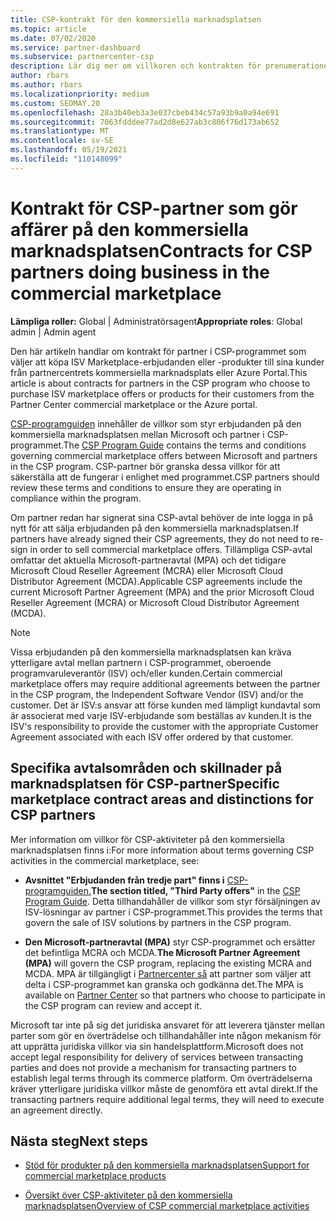 ```yaml
---
title: CSP-kontrakt för den kommersiella marknadsplatsen
ms.topic: article
ms.date: 07/02/2020
ms.service: partner-dashboard
ms.subservice: partnercenter-csp
description: Lär dig mer om villkoren och kontrakten för prenumerationer på ISV-produkter från tredje part som köpts av CSP-partner på den kommersiella marknadsplatsen.
author: rbars
ms.author: rbars
ms.localizationpriority: medium
ms.custom: SEOMAY.20
ms.openlocfilehash: 28a3b40eb3a3e037cbeb434c57a93b9a0a94e691
ms.sourcegitcommit: 7063fdddee77ad2d8e627ab3c806f76d173ab652
ms.translationtype: MT
ms.contentlocale: sv-SE
ms.lasthandoff: 05/19/2021
ms.locfileid: "110148099"
---
```

# <a name="contracts-for-csp-partners-doing-business-in-the-commercial-marketplace"></a><span data-ttu-id="30693-103">Kontrakt för CSP-partner som gör affärer på den kommersiella marknadsplatsen</span><span class="sxs-lookup"><span data-stu-id="30693-103">Contracts for CSP partners doing business in the commercial marketplace</span></span>


<span data-ttu-id="30693-104">**Lämpliga roller:** Global | Administratörsagent</span><span class="sxs-lookup"><span data-stu-id="30693-104">**Appropriate roles**: Global admin | Admin agent</span></span>

<span data-ttu-id="30693-105">Den här artikeln handlar om kontrakt för partner i CSP-programmet som väljer att köpa ISV Marketplace-erbjudanden eller -produkter till sina kunder från partnercentrets kommersiella marknadsplats eller Azure Portal.</span><span class="sxs-lookup"><span data-stu-id="30693-105">This article is about contracts for partners in the CSP program who choose to purchase ISV marketplace offers or products for their customers from the Partner Center commercial marketplace or the Azure portal.</span></span>

<span data-ttu-id="30693-106">[CSP-programguiden](https://go.microsoft.com/fwlink/p/?LinkId=617100) innehåller de villkor som styr erbjudanden på den kommersiella marknadsplatsen mellan Microsoft och partner i CSP-programmet.</span><span class="sxs-lookup"><span data-stu-id="30693-106">The [CSP Program Guide](https://go.microsoft.com/fwlink/p/?LinkId=617100) contains the terms and conditions governing commercial marketplace offers between Microsoft and partners in the CSP program.</span></span> <span data-ttu-id="30693-107">CSP-partner bör granska dessa villkor för att säkerställa att de fungerar i enlighet med programmet.</span><span class="sxs-lookup"><span data-stu-id="30693-107">CSP partners should review these terms and conditions to ensure they are operating in compliance within the program.</span></span>  

<span data-ttu-id="30693-108">Om partner redan har signerat sina CSP-avtal behöver de inte logga in på nytt för att sälja erbjudanden på den kommersiella marknadsplatsen.</span><span class="sxs-lookup"><span data-stu-id="30693-108">If partners have already signed their CSP agreements, they do not need to re-sign in order to sell commercial marketplace offers.</span></span> <span data-ttu-id="30693-109">Tillämpliga CSP-avtal omfattar det aktuella Microsoft-partneravtal (MPA) och det tidigare Microsoft Cloud Reseller Agreement (MCRA) eller Microsoft Cloud Distributor Agreement (MCDA).</span><span class="sxs-lookup"><span data-stu-id="30693-109">Applicable CSP agreements include the current Microsoft Partner Agreement (MPA) and the prior Microsoft Cloud Reseller Agreement (MCRA) or Microsoft Cloud Distributor Agreement (MCDA).</span></span>

>[!NOTE]
> <span data-ttu-id="30693-110">Vissa erbjudanden på den kommersiella marknadsplatsen kan kräva ytterligare avtal mellan partnern i CSP-programmet, oberoende programvaruleverantör (ISV) och/eller kunden.</span><span class="sxs-lookup"><span data-stu-id="30693-110">Certain commercial marketplace offers may require additional agreements between the partner in the CSP program, the Independent Software Vendor (ISV) and/or the customer.</span></span> <span data-ttu-id="30693-111">Det är ISV:s ansvar att förse kunden med lämpligt kundavtal som är associerat med varje ISV-erbjudande som beställas av kunden.</span><span class="sxs-lookup"><span data-stu-id="30693-111">It is the ISV's responsibility to provide the customer with the appropriate Customer Agreement associated with each ISV offer ordered by that customer.</span></span>

## <a name="specific-marketplace-contract-areas-and-distinctions-for-csp-partners"></a><span data-ttu-id="30693-112">Specifika avtalsområden och skillnader på marknadsplatsen för CSP-partner</span><span class="sxs-lookup"><span data-stu-id="30693-112">Specific marketplace contract areas and distinctions for CSP partners</span></span>

<span data-ttu-id="30693-113">Mer information om villkor för CSP-aktiviteter på den kommersiella marknadsplatsen finns i:</span><span class="sxs-lookup"><span data-stu-id="30693-113">For more information about terms governing CSP activities in the commercial marketplace, see:</span></span>

- <span data-ttu-id="30693-114">**Avsnittet "Erbjudanden från tredje part" finns i** [CSP-programguiden.](https://go.microsoft.com/fwlink/p/?LinkId=617100)</span><span class="sxs-lookup"><span data-stu-id="30693-114">**The section titled, "Third Party offers"** in the [CSP Program Guide](https://go.microsoft.com/fwlink/p/?LinkId=617100).</span></span> <span data-ttu-id="30693-115">Detta tillhandahåller de villkor som styr försäljningen av ISV-lösningar av partner i CSP-programmet.</span><span class="sxs-lookup"><span data-stu-id="30693-115">This provides the terms that govern the sale of ISV solutions by partners in the CSP program.</span></span>

- <span data-ttu-id="30693-116">**Den Microsoft-partneravtal (MPA)** styr CSP-programmet och ersätter det befintliga MCRA och MCDA.</span><span class="sxs-lookup"><span data-stu-id="30693-116">**The Microsoft Partner Agreement (MPA)** will govern the CSP program, replacing the existing MCRA and MCDA.</span></span> <span data-ttu-id="30693-117">MPA är tillgängligt i [Partnercenter så](https://partner.microsoft.com/pcv/dashboard/overview) att partner som väljer att delta i CSP-programmet kan granska och godkänna det.</span><span class="sxs-lookup"><span data-stu-id="30693-117">The MPA is available on [Partner Center](https://partner.microsoft.com/pcv/dashboard/overview) so that partners who choose to participate in the CSP program can review and accept it.</span></span>
  
<span data-ttu-id="30693-118">Microsoft tar inte på sig det juridiska ansvaret för att leverera tjänster mellan parter som gör en överträdelse och tillhandahåller inte någon mekanism för att upprätta juridiska villkor via sin handelsplattform.</span><span class="sxs-lookup"><span data-stu-id="30693-118">Microsoft does not accept legal responsibility for delivery of services between transacting parties and does not provide a mechanism for transacting partners to establish legal terms through its commerce platform.</span></span> <span data-ttu-id="30693-119">Om överträdelserna kräver ytterligare juridiska villkor måste de genomföra ett avtal direkt.</span><span class="sxs-lookup"><span data-stu-id="30693-119">If the transacting partners require additional legal terms, they will need to execute an agreement directly.</span></span>

## <a name="next-steps"></a><span data-ttu-id="30693-120">Nästa steg</span><span class="sxs-lookup"><span data-stu-id="30693-120">Next steps</span></span>

- [<span data-ttu-id="30693-121">Stöd för produkter på den kommersiella marknadsplatsen</span><span class="sxs-lookup"><span data-stu-id="30693-121">Support for commercial marketplace products</span></span>](csp-commercial-marketplace-support.md)

- [<span data-ttu-id="30693-122">Översikt över CSP-aktiviteter på den kommersiella marknadsplatsen</span><span class="sxs-lookup"><span data-stu-id="30693-122">Overview of CSP commercial marketplace activities</span></span>](csp-commercial-marketplace-overview.md)
